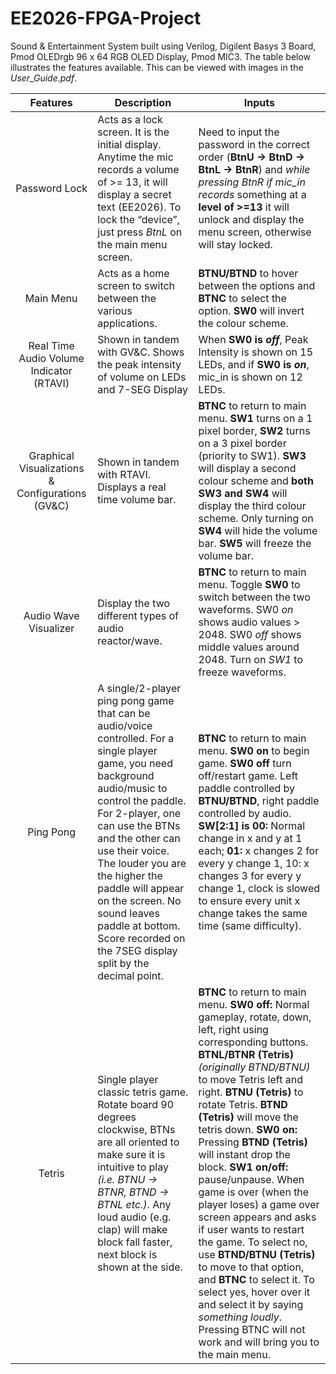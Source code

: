 # EE2026-FPGA-Project

Sound & Entertainment System built using Verilog, Digilent Basys 3 Board, Pmod OLEDrgb 96 x 64 RGB OLED Display, Pmod MIC3. 
The table below illustrates the features available. This can be viewed with images in the *User_Guide.pdf*.

| Features | Description | Inputs |
| :---: | --- | --- |
| Password Lock | Acts as a lock screen. It is the initial display. Anytime the mic records a volume of >= 13, it will display a secret text (EE2026). To lock the “device”, just press *BtnL* on the main menu screen. | Need to input the password in the correct order (**BtnU → BtnD → BtnL → BtnR**) and *while pressing BtnR if mic_in records* something at a **level of >=13** it will unlock and display the menu screen, otherwise will stay locked. |
| Main Menu | Acts as a home screen to switch between the various applications. | **BTNU/BTND** to hover between the options and **BTNC** to select the option. **SW0** will invert the colour scheme. |
| Real Time Audio Volume Indicator (RTAVI) |  Shown in tandem with GV&C. Shows the peak intensity of volume on LEDs and 7-SEG Display | When **SW0 is *off***, Peak Intensity is shown on 15 LEDs, and if **SW0 is *on***, mic_in is shown on 12 LEDs. |
| Graphical Visualizations & Configurations (GV&C) | Shown in tandem with RTAVI. Displays a real time volume bar. | **BTNC** to return to main menu. **SW1** turns on a 1 pixel border, **SW2** turns on a 3 pixel border (priority to SW1). **SW3** will display a second colour scheme and **both SW3 and SW4** will display the third colour scheme. Only turning on **SW4** will hide the volume bar. **SW5** will freeze the volume bar. |
| Audio Wave Visualizer | Display the two different types of audio reactor/wave. | **BTNC** to return to main menu. Toggle **SW0** to switch between the two waveforms. SW0 *on* shows audio values > 2048. SW0 *off* shows middle values around 2048. Turn on *SW1* to freeze waveforms. |
| Ping Pong | A single/2-player ping pong game that can be audio/voice controlled. For a single player game, you need background audio/music to control the paddle. For 2-player, one can use the BTNs and the other can use their voice. The louder you are the higher the paddle will appear on the screen. No sound leaves paddle at bottom. Score recorded on the 7SEG display split by the decimal point. | **BTNC** to return to main menu. **SW0 on** to begin game. **SW0 off** turn off/restart game. Left paddle controlled by **BTNU/BTND**, right paddle controlled by audio. **SW[2:1] is 00:** Normal change in x and y at 1 each; **01:** x changes 2 for every y change 1, 10: x changes 3 for every y change 1, clock is slowed to ensure every unit x change takes the same time (same difficulty). |
| Tetris | Single player classic tetris game. Rotate board 90 degrees clockwise, BTNs are all oriented to make sure it is intuitive to play *(i.e. BTNU → BTNR, BTND → BTNL etc.)*. Any loud audio (e.g. clap) will make block fall faster, next block is shown at the side. | **BTNC** to return to main menu. **SW0 off:** Normal gameplay, rotate, down, left, right using corresponding buttons. **BTNL/BTNR (Tetris)** *(originally BTND/BTNU)* to move Tetris left and right. **BTNU (Tetris)** to rotate Tetris. **BTND (Tetris)** will move the tetris down. **SW0 on:** Pressing **BTND (Tetris)** will instant drop the block. **SW1 on/off:** pause/unpause. When game is over (when the player loses) a game over screen appears and asks if user wants to restart the game. To select no, use **BTND/BTNU (Tetris)** to move to that option, and **BTNC** to select it. To select yes, hover over it and select it by saying *something loudly*. Pressing BTNC will not work and will bring you to the main menu. |
